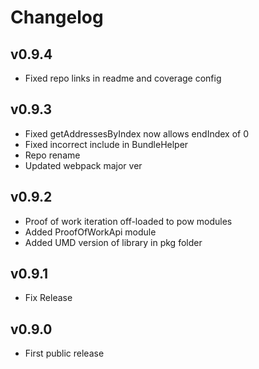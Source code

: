 # Changelog

## v0.9.4

* Fixed repo links in readme and coverage config

## v0.9.3

* Fixed getAddressesByIndex now allows endIndex of 0
* Fixed incorrect include in BundleHelper
* Repo rename
* Updated webpack major ver

## v0.9.2

* Proof of work iteration off-loaded to pow modules
* Added ProofOfWorkApi module
* Added UMD version of library in pkg folder

## v0.9.1

* Fix Release

## v0.9.0

* First public release
